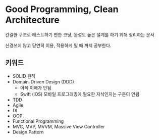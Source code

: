 # Good Programming, Clean Architecture

간결한 구조로 테스트하기 편한 코딩, 완성도 높은 설계를 하기 위해 정리하는 문서

신경쓰지 않고 당연히 이용, 적용하게 될 때 까지 공부한다.

## 키워드

- SOLID 원칙
- Domain-Driven Design (DDD)
  - 아직 이해가 안됨
  - Swift (iOS) 모바일 프로그래밍에 필요한 지식인지는 구분이 안됨
- TDD
- Agile
- DI
- OOP
- Functional Programming
- MVC, MVP, MVVM, Massive View Controller
- Design Pattern